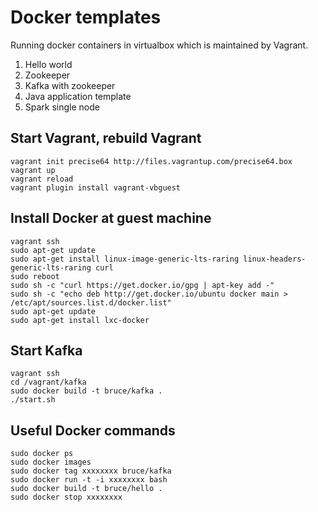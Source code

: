 Docker templates
=================

Running docker containers in virtualbox which is maintained by Vagrant.

1. Hello world
2. Zookeeper
3. Kafka with zookeeper
4. Java application template
5. Spark single node

Start Vagrant, rebuild Vagrant
---------------

	vagrant init precise64 http://files.vagrantup.com/precise64.box
	vagrant up
	vagrant reload
	vagrant plugin install vagrant-vbguest

Install Docker at guest machine
----------------

	vagrant ssh
	sudo apt-get update
	sudo apt-get install linux-image-generic-lts-raring linux-headers-generic-lts-raring curl
	sudo reboot
	sudo sh -c "curl https://get.docker.io/gpg | apt-key add -"
	sudo sh -c "echo deb http://get.docker.io/ubuntu docker main > /etc/apt/sources.list.d/docker.list"
	sudo apt-get update
	sudo apt-get install lxc-docker

Start Kafka
----------------

	vagrant ssh
	cd /vagrant/kafka
	sudo docker build -t bruce/kafka .
	./start.sh

Useful Docker commands
----------------

	sudo docker ps
	sudo docker images
	sudo docker tag xxxxxxxx bruce/kafka
	sudo docker run -t -i xxxxxxxx bash
	sudo docker build -t bruce/hello .
	sudo docker stop xxxxxxxx
